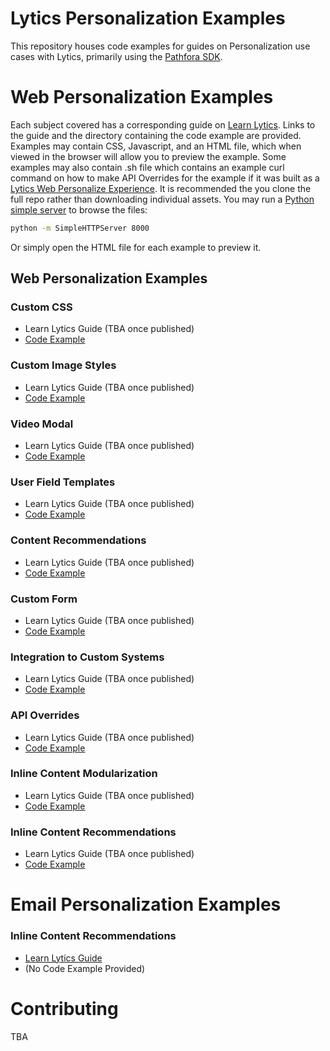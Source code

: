 # Lytics Personalization Examples

This repository houses code examples for guides on Personalization use cases with Lytics, primarily using the [Pathfora SDK](https://github.com/lytics/pathforajs).

# Web Personalization Examples
Each subject covered has a corresponding guide on [Learn Lytics](https://learn.lytics.com/). Links to the guide and the directory containing the code example are provided. Examples may contain CSS, Javascript, and an HTML file, which when viewed in the browser will allow you to preview the example. Some examples may also contain .sh file which contains an example curl command on how to make API Overrides for the example if it was built as a [Lytics Web Personalize Experience](https://learn.lytics.com/understanding/product-docs/orchestrate/experiences). It is recommended the you clone the full repo rather than downloading individual assets. You may run a [Python simple server](https://docs.python.org/2/library/simplehttpserver.html) to browse the files:

```sh
python -m SimpleHTTPServer 8000
```

Or simply open the HTML file for each example to preview it.

## Web Personalization Examples

### Custom CSS
- Learn Lytics Guide (TBA once published)
- [Code Example](/examples/custom-css)

### Custom Image Styles
- Learn Lytics Guide (TBA once published)
- [Code Example](/examples/image)

### Video Modal
- Learn Lytics Guide (TBA once published)
- [Code Example](/examples/video)

### User Field Templates
- Learn Lytics Guide (TBA once published)
- [Code Example](/examples/entity-template)

### Content Recommendations
- Learn Lytics Guide (TBA once published)
- [Code Example](/examples/content-rec)

### Custom Form
- Learn Lytics Guide (TBA once published)
- [Code Example](/examples/custom-form)

### Integration to Custom Systems
- Learn Lytics Guide (TBA once published)
- [Code Example](/examples/callback-post)

### API Overrides
- Learn Lytics Guide (TBA once published)
- [Code Example](/examples/api-overrides)

### Inline Content Modularization
- Learn Lytics Guide (TBA once published)
- [Code Example](/examples/inline-content-mod)

### Inline Content Recommendations
- Learn Lytics Guide (TBA once published)
- [Code Example](/examples/inline-content-rec)

# Email Personalization Examples

### Inline Content Recommendations
- [Learn Lytics Guide](https://learn.lytics.com/marketing/use-cases/email-personalization-with-lytics/personalize-your-iterable-emails-with-lytics-content-recommendations)
- (No Code Example Provided)


# Contributing

TBA